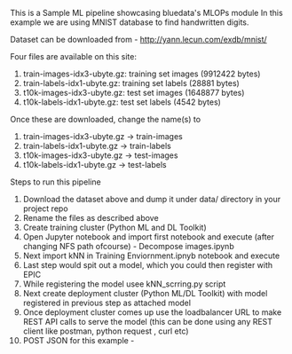 This is a Sample ML pipeline showcasing bluedata's MLOPs module
In this example we are using MNIST database to find handwritten digits.

Dataset can be downloaded from - http://yann.lecun.com/exdb/mnist/

Four files are available on this site:

1. train-images-idx3-ubyte.gz:  training set images (9912422 bytes)
2. train-labels-idx1-ubyte.gz:  training set labels (28881 bytes)
3. t10k-images-idx3-ubyte.gz:   test set images (1648877 bytes)
4. t10k-labels-idx1-ubyte.gz:   test set labels (4542 bytes)


Once these are downloaded, change the name(s) to 
1. train-images-idx3-ubyte.gz -> train-images
2. train-labels-idx1-ubyte.gz -> train-labels
3. t10k-images-idx3-ubyte.gz  -> test-images
4. t10k-labels-idx1-ubyte.gz  -> test-labels



Steps to run this pipeline

1. Download the dataset above and dump it under data/ directory in your project repo
2. Rename the files as described above
3. Create training cluster (Python ML and DL Toolkit)
4. Open Jupyter notebook and import first notebook and execute (after changing NFS path ofcourse) - Decompose images.ipynb 
5. Next import kNN in Training Enviornment.ipnyb notebook and execute
6. Last step would spit out a model, which you could then register with EPIC
7. While registering the model usee kNN_scrring.py script
8. Next create deployment cluster (Python ML/DL Toolkit) with model registered in previous step as attached model
9. Once deployment cluster comes up use the loadbalancer URL to make REST API calls to serve the model (this can be done using any REST client like 
postman, python request , curl etc)
10. POST JSON for this example - 



